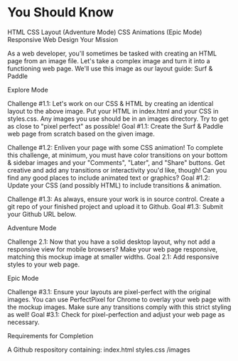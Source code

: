 # You Should Know

HTML
CSS Layout
(Adventure Mode) CSS Animations
(Epic Mode) Responsive Web Design
Your Mission

As a web developer, you'll sometimes be tasked with creating an HTML page from an image file. Let's take a complex image and turn it into a functioning web page. We'll use this image as our layout guide: Surf & Paddle

Explore Mode

Challenge #1.1: Let's work on our CSS & HTML by creating an identical layout to the above image. Put your HTML in index.html and your CSS in styles.css. Any images you use should be in an images directory. Try to get as close to "pixel perfect" as possible! Goal #1.1: Create the Surf & Paddle web page from scratch based on the given image.

Challenge #1.2: Enliven your page with some CSS animation! To complete this challenge, at minimum, you must have color transitions on your bottom & sidebar images and your "Comments", "Later", and "Share" buttons. Get creative and add any transitions or interactivity you'd like, though! Can you find any good places to include animated text or graphics? Goal #1.2: Update your CSS (and possibly HTML) to include transitions & animation.

Challenge #1.3: As always, ensure your work is in source control. Create a git repo of your finished project and upload it to Github. Goal #1.3: Submit your Github URL below.

Adventure Mode

Challenge 2.1: Now that you have a solid desktop layout, why not add a responsive view for mobile browsers? Make your web page responsive, matching this mockup image at smaller widths. Goal 2.1: Add responsive styles to your web page.

Epic Mode

Challenge #3.1: Ensure your layouts are pixel-perfect with the original images. You can use PerfectPixel for Chrome to overlay your web page with the mockup images. Make sure any transitions comply with this strict styling as well! Goal #3.1: Check for pixel-perfection and adjust your web page as necessary.

Requirements for Completion

A Github respository containing:
index.html
styles.css
/images
